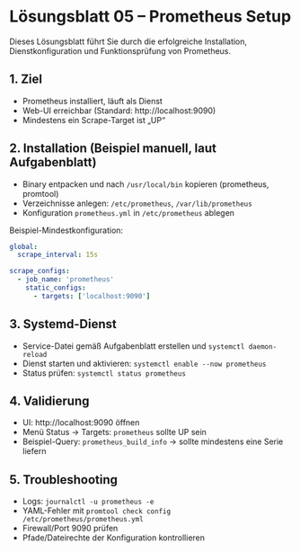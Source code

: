 # Lösungsblatt 05 – Prometheus Setup

Dieses Lösungsblatt führt Sie durch die erfolgreiche Installation, Dienstkonfiguration und Funktionsprüfung von Prometheus.

## 1. Ziel
- Prometheus installiert, läuft als Dienst
- Web-UI erreichbar (Standard: http://localhost:9090)
- Mindestens ein Scrape-Target ist „UP“

## 2. Installation (Beispiel manuell, laut Aufgabenblatt)
- Binary entpacken und nach `/usr/local/bin` kopieren (prometheus, promtool)
- Verzeichnisse anlegen: `/etc/prometheus`, `/var/lib/prometheus`
- Konfiguration `prometheus.yml` in `/etc/prometheus` ablegen

Beispiel-Mindestkonfiguration:
```yaml
global:
  scrape_interval: 15s

scrape_configs:
  - job_name: 'prometheus'
    static_configs:
      - targets: ['localhost:9090']
```

## 3. Systemd-Dienst
- Service-Datei gemäß Aufgabenblatt erstellen und `systemctl daemon-reload`
- Dienst starten und aktivieren: `systemctl enable --now prometheus`
- Status prüfen: `systemctl status prometheus`

## 4. Validierung
- UI: http://localhost:9090 öffnen
- Menü Status → Targets: `prometheus` sollte UP sein
- Beispiel-Query: `prometheus_build_info` → sollte mindestens eine Serie liefern

## 5. Troubleshooting
- Logs: `journalctl -u prometheus -e`
- YAML-Fehler mit `promtool check config /etc/prometheus/prometheus.yml`
- Firewall/Port 9090 prüfen
- Pfade/Dateirechte der Konfiguration kontrollieren
